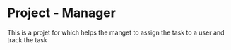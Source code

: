 # Project - Manager
This is a projet for which helps the manget to assign the task to a user and track the task
